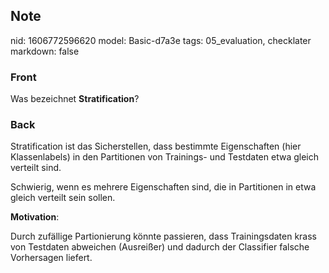 ## Note
nid: 1606772596620
model: Basic-d7a3e
tags: 05_evaluation, checklater
markdown: false

### Front
<p>Was bezeichnet <b>Stratification</b>?

### Back
<p>Stratification ist das Sicherstellen, dass bestimmte Eigenschaften (hier Klassenlabels) in den Partitionen von Trainings- und Testdaten etwa gleich verteilt sind.</p><p>Schwierig, wenn es mehrere Eigenschaften sind, die in Partitionen in etwa gleich verteilt sein sollen.</p><p><b>Motivation</b>:</p><p>Durch zufällige Partionierung könnte passieren, dass Trainingsdaten krass von Testdaten abweichen (Ausreißer) und dadurch der Classifier falsche Vorhersagen liefert.</p>
